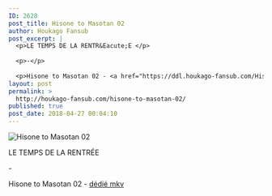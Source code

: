 ```yaml
---
ID: 2628
post_title: Hisone to Masotan 02
author: Houkago Fansub
post_excerpt: |
  <p>LE TEMPS DE LA RENTR&Eacute;E </p>
  
  <p>-</p>
  
  <p>Hisone to Masotan 02 - <a href="https://ddl.houkago-fansub.com/Hisone%20to%20Masotan/%5BHoukago-Fansub%5D%20Hisone%20to%20Masotan%20-%2002%20VOSTFR.mkv">d&eacute;di&eacute; mkv</a></p>
layout: post
permalink: >
  http://houkago-fansub.com/hisone-to-masotan-02/
published: true
post_date: 2018-04-27 00:04:10
---
```

<img src="https://united-subs.dearclouds.com/wp-content/uploads/2018/04/2e580155aa7a4ec4be82c02697c45496.jpg" alt="Hisone to Masotan 02"><p>LE TEMPS DE LA RENTRÉE </p>

<p>-</p>

<p>Hisone to Masotan 02 - <a href="https://ddl.houkago-fansub.com/Hisone%20to%20Masotan/%5BHoukago-Fansub%5D%20Hisone%20to%20Masotan%20-%2002%20VOSTFR.mkv">dédié mkv</a></p>